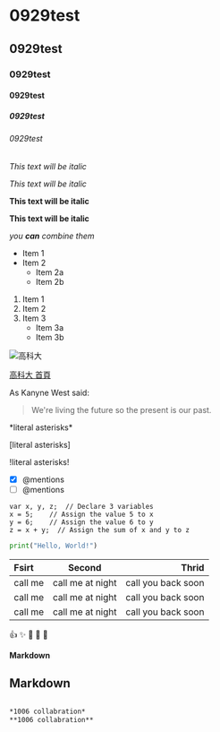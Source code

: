 # 0929test
## 0929test
### 0929test
#### 0929test
##### 0929test
###### 0929test

*This text will be italic*

_This text will be italic_

**This text will be italic**

__This text will be italic__

*you **can** combine them*

* Item 1
* Item 2
  * Item 2a
  * Item 2b
 
1. Item 1
2. Item 2
3. Item 3 
   * Item 3a
   * Item 3b

![高科大](高科大.png "高科大")

[高科大 首頁](https://www.nkust.edu.tw/)

As Kanyne West said:
> We're living the future so 
> the present is our past.

\*literal asterisks\*

\[literal asterisks\]

\!literal asterisks\!

- [x] @mentions
- [ ] @mentions

```Javacrispt
var x, y, z;  // Declare 3 variables
x = 5;    // Assign the value 5 to x
y = 6;    // Assign the value 6 to y
z = x + y;  // Assign the sum of x and y to z
```

```python
print("Hello, World!")
```

|Fsirt|Second|Thrid|
|:-------|:-------:|-------:|
|call me|call me at night|call you back soon|
|call me|call me at night|call you back soon|
|call me|call me at night|call you back soon|

:+1:
:sparkles:
:tada:
:rocket:
:metal:

**Markdown**
## Markdown
```Markdown

*1006 collabration*
**1006 collabration**


